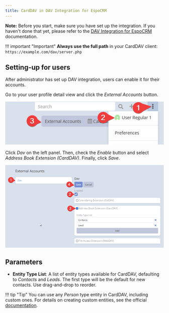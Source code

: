 ```yaml
---
title: CardDAV in DAV Integration for EspoCRM
---
```


**Note:** Before you start, make sure you have set up the integration. If you haven't done that yet, please refer to the [DAV Integration for EspoCRM](index.md) documentation.

!!! important "Important"
    **Always use the full path** in your CardDAV client: `https://example.com/dav/server.php`

## Setting-up for users

After administrator has set up DAV integration, users can enable it for their accounts.

Go to your user profile detail view and click the *External Accounts* button.

![External Accounts Button](../../images/external-accounts-button.png)

Click *Dav* on the left panel. Then, check the *Enable* button and select *Address Book Extension (CardDAV)*. Finally, click *Save*.

![External Accounts CardDAV](../../images/dav/external-accounts-carddav.png)

## Parameters

- **Entity Type List**: A list of entity types available for CardDAV, defaulting to *Contacts* and *Leads*. The first type will be the default for new contacts. Use drag-and-drop to reorder.

!!! tip "Tip"
    You can use any *Person* type entity in CardDAV, including custom ones. For details on creating custom entities, see the official [documentation](https://docs.espocrm.com/administration/entity-manager/#creating-new-entity-type).
